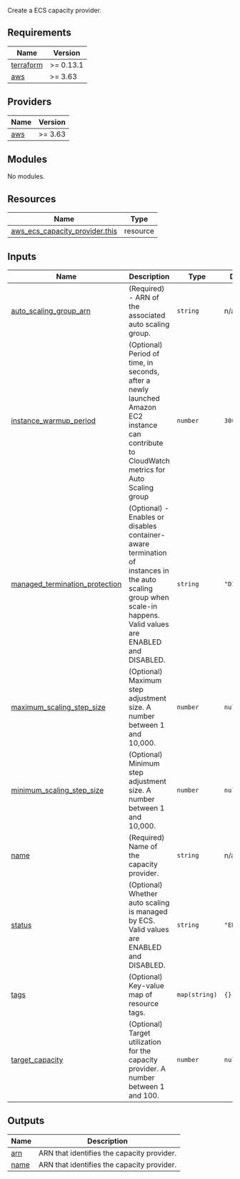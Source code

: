 <!-- BEGIN_TF_DOCS -->

Create a ECS capacity provider.

## Requirements

| Name | Version |
|------|---------|
| <a name="requirement_terraform"></a> [terraform](#requirement\_terraform) | >= 0.13.1 |
| <a name="requirement_aws"></a> [aws](#requirement\_aws) | >= 3.63 |

## Providers

| Name | Version |
|------|---------|
| <a name="provider_aws"></a> [aws](#provider\_aws) | >= 3.63 |

## Modules

No modules.

## Resources

| Name | Type |
|------|------|
| [aws_ecs_capacity_provider.this](https://registry.terraform.io/providers/hashicorp/aws/latest/docs/resources/ecs_capacity_provider) | resource |

## Inputs

| Name | Description | Type | Default | Required |
|------|-------------|------|---------|:--------:|
| <a name="input_auto_scaling_group_arn"></a> [auto\_scaling\_group\_arn](#input\_auto\_scaling\_group\_arn) | (Required) - ARN of the associated auto scaling group. | `string` | n/a | yes |
| <a name="input_instance_warmup_period"></a> [instance\_warmup\_period](#input\_instance\_warmup\_period) | (Optional) Period of time, in seconds, after a newly launched Amazon EC2 instance can contribute to CloudWatch metrics for Auto Scaling group | `number` | `300` | no |
| <a name="input_managed_termination_protection"></a> [managed\_termination\_protection](#input\_managed\_termination\_protection) | (Optional) - Enables or disables container-aware termination of instances in the auto scaling group when scale-in happens. Valid values are ENABLED and DISABLED. | `string` | `"DISABLED"` | no |
| <a name="input_maximum_scaling_step_size"></a> [maximum\_scaling\_step\_size](#input\_maximum\_scaling\_step\_size) | (Optional) Maximum step adjustment size. A number between 1 and 10,000. | `number` | `null` | no |
| <a name="input_minimum_scaling_step_size"></a> [minimum\_scaling\_step\_size](#input\_minimum\_scaling\_step\_size) | (Optional) Minimum step adjustment size. A number between 1 and 10,000. | `number` | `null` | no |
| <a name="input_name"></a> [name](#input\_name) | (Required) Name of the capacity provider. | `string` | n/a | yes |
| <a name="input_status"></a> [status](#input\_status) | (Optional) Whether auto scaling is managed by ECS. Valid values are ENABLED and DISABLED. | `string` | `"ENABLED"` | no |
| <a name="input_tags"></a> [tags](#input\_tags) | (Optional) Key-value map of resource tags. | `map(string)` | `{}` | no |
| <a name="input_target_capacity"></a> [target\_capacity](#input\_target\_capacity) | (Optional) Target utilization for the capacity provider. A number between 1 and 100. | `number` | `null` | no |

## Outputs

| Name | Description |
|------|-------------|
| <a name="output_arn"></a> [arn](#output\_arn) | ARN that identifies the capacity provider. |
| <a name="output_name"></a> [name](#output\_name) | ARN that identifies the capacity provider. |
<!-- END_TF_DOCS -->